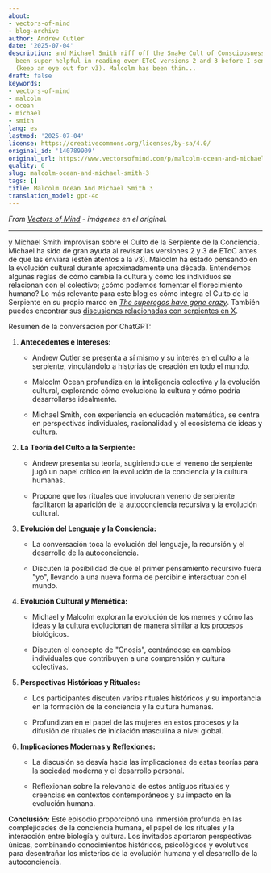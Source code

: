 ```yaml
---
about:
- vectors-of-mind
- blog-archive
author: Andrew Cutler
date: '2025-07-04'
description: and Michael Smith riff off the Snake Cult of Consciousness. Michael has
  been super helpful in reading over EToC versions 2 and 3 before I sent those out
  (keep an eye out for v3). Malcolm has been thin...
draft: false
keywords:
- vectors-of-mind
- malcolm
- ocean
- michael
- smith
lang: es
lastmod: '2025-07-04'
license: https://creativecommons.org/licenses/by-sa/4.0/
original_id: '140789909'
original_url: https://www.vectorsofmind.com/p/malcolm-ocean-and-michael-smith-3
quality: 6
slug: malcolm-ocean-and-michael-smith-3
tags: []
title: Malcolm Ocean And Michael Smith 3
translation_model: gpt-4o
---
```


*From [Vectors of Mind](https://www.vectorsofmind.com/p/malcolm-ocean-and-michael-smith-3) - imágenes en el original.*

---

y Michael Smith improvisan sobre el Culto de la Serpiente de la Conciencia. Michael ha sido de gran ayuda al revisar las versiones 2 y 3 de EToC antes de que las enviara (estén atentos a la v3). Malcolm ha estado pensando en la evolución cultural durante aproximadamente una década. Entendemos algunas reglas de cómo cambia la cultura y cómo los individuos se relacionan con el colectivo; ¿cómo podemos fomentar el florecimiento humano? Lo más relevante para este blog es cómo integra el Culto de la Serpiente en su propio marco en _[The superegos have gone crazy](https://malcolmocean.com/2023/07/superego-conflict-and-evolution/)_. También puedes encontrar sus [discusiones relacionadas con serpientes en X](https://twitter.com/search?q=%40malcolm_ocean%20vectorsofmind.com&src=typed_query).

Resumen de la conversación por ChatGPT:

  1. **Antecedentes e Intereses:**

     * Andrew Cutler se presenta a sí mismo y su interés en el culto a la serpiente, vinculándolo a historias de creación en todo el mundo.

     * Malcolm Ocean profundiza en la inteligencia colectiva y la evolución cultural, explorando cómo evoluciona la cultura y cómo podría desarrollarse idealmente.

     * Michael Smith, con experiencia en educación matemática, se centra en perspectivas individuales, racionalidad y el ecosistema de ideas y cultura.

  2. **La Teoría del Culto a la Serpiente:**

     * Andrew presenta su teoría, sugiriendo que el veneno de serpiente jugó un papel crítico en la evolución de la conciencia y la cultura humanas.

     * Propone que los rituales que involucran veneno de serpiente facilitaron la aparición de la autoconciencia recursiva y la evolución cultural.

  3. **Evolución del Lenguaje y la Conciencia:**

     * La conversación toca la evolución del lenguaje, la recursión y el desarrollo de la autoconciencia.

     * Discuten la posibilidad de que el primer pensamiento recursivo fuera "yo", llevando a una nueva forma de percibir e interactuar con el mundo.

  4. **Evolución Cultural y Memética:**

     * Michael y Malcolm exploran la evolución de los memes y cómo las ideas y la cultura evolucionan de manera similar a los procesos biológicos.

     * Discuten el concepto de "Gnosis", centrándose en cambios individuales que contribuyen a una comprensión y cultura colectivas.

  5. **Perspectivas Históricas y Rituales:**

     * Los participantes discuten varios rituales históricos y su importancia en la formación de la conciencia y la cultura humanas.

     * Profundizan en el papel de las mujeres en estos procesos y la difusión de rituales de iniciación masculina a nivel global.

  6. **Implicaciones Modernas y Reflexiones:**

     * La discusión se desvía hacia las implicaciones de estas teorías para la sociedad moderna y el desarrollo personal.

     * Reflexionan sobre la relevancia de estos antiguos rituales y creencias en contextos contemporáneos y su impacto en la evolución humana.

**Conclusión:** Este episodio proporcionó una inmersión profunda en las complejidades de la conciencia humana, el papel de los rituales y la interacción entre biología y cultura. Los invitados aportaron perspectivas únicas, combinando conocimientos históricos, psicológicos y evolutivos para desentrañar los misterios de la evolución humana y el desarrollo de la autoconciencia.